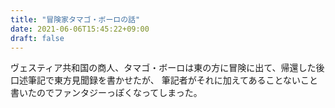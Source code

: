```yaml
---
title: "冒険家タマゴ・ボーロの話"
date: 2021-06-06T15:45:22+09:00
draft: false
---
```


ヴェスティア共和国の商人、タマゴ・ボーロは東の方に冒険に出て、帰還した後口述筆記で東方見聞録を書かせたが、
筆記者がそれに加えてあることないこと書いたのでファンタジーっぽくなってしまった。
